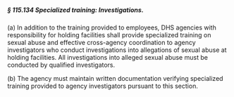 ##### § 115.134 Specialized training: Investigations. #####

(a) In addition to the training provided to employees, DHS agencies with responsibility for holding facilities shall provide specialized training on sexual abuse and effective cross-agency coordination to agency investigators who conduct investigations into allegations of sexual abuse at holding facilities. All investigations into alleged sexual abuse must be conducted by qualified investigators.

(b) The agency must maintain written documentation verifying specialized training provided to agency investigators pursuant to this section.